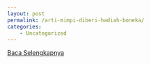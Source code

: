 ```yaml
---
layout: post
permalink: /arti-mimpi-diberi-hadiah-boneka/
categories:
    - Uncategorized
---
```


[Baca Selengkapnya](/02)